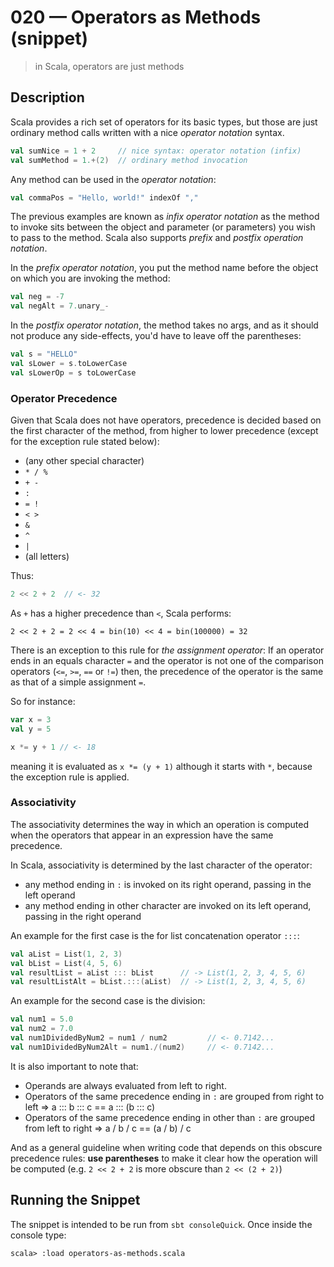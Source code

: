 # 020 &mdash; Operators as Methods (snippet)
> in Scala, operators are just methods

## Description
Scala provides a rich set of operators for its basic types, but those are just ordinary method calls written with a nice *operator notation* syntax.

```scala
val sumNice = 1 + 2     // nice syntax: operator notation (infix)
val sumMethod = 1.+(2)  // ordinary method invocation
```

Any method can be used in the *operator notation*:
```scala
val commaPos = "Hello, world!" indexOf ","
```

The previous examples are known as *infix operator notation* as the method to invoke sits between the object and parameter (or parameters) you wish to pass to the method. 
Scala also supports *prefix* and *postfix operation notation*.

In the *prefix operator notation*, you put the method name before the object on which you are invoking the method:
```scala
val neg = -7
val negAlt = 7.unary_-
```

In the *postfix operator notation*, the method takes no args, and as it should not produce any side-effects, you'd have to leave off the parentheses:
```scala
val s = "HELLO"
val sLower = s.toLowerCase
val sLowerOp = s toLowerCase
```

### Operator Precedence
Given that Scala does not have operators, precedence is decided based on the first character of the method, from higher to lower precedence (except for the exception rule stated below):
+ (any other special character)
+ `* / %`
+ `+ -`
+ `:`
+ `= !`
+ `< >`
+ `&`
+ `^`
+ `|`
+ (all letters) 

Thus:
```scala
2 << 2 + 2  // <- 32
```
As `+` has a higher precedence than `<`, Scala performs:
```
2 << 2 + 2 = 2 << 4 = bin(10) << 4 = bin(100000) = 32
```

There is an exception to this rule for *the assignment operator*: If an operator ends in an equals character `=` and the operator is not one of the comparison operators (`<=`, `>=`, `==` or `!=`) then, the precedence of the operator is the same as that of a simple assignment `=`.

So for instance:
```scala
var x = 3
val y = 5

x *= y + 1 // <- 18
```

meaning it is evaluated as `x *= (y + 1)` although it starts with `*`, because the exception rule is applied.

### Associativity
The associativity determines the way in which an operation is computed when the operators that appear in an expression have the same precedence.

In Scala, associativity is determined by the last character of the operator:
+ any method ending in `:` is invoked on its right operand, passing in the left operand
+ any method ending in other character are invoked on its left operand, passing in the right operand

An example for the first case is the for list concatenation operator `:::`:
```scala
val aList = List(1, 2, 3)
val bList = List(4, 5, 6)
val resultList = aList ::: bList      // -> List(1, 2, 3, 4, 5, 6)
val resultListAlt = bList.:::(aList)  // -> List(1, 2, 3, 4, 5, 6)
```

An example for the second case is the division:
```scala
val num1 = 5.0
val num2 = 7.0
val num1DividedByNum2 = num1 / num2         // <- 0.7142...
val num1DividedByNum2Alt = num1./(num2)     // <- 0.7142...
```

It is also important to note that:
+ Operands are always evaluated from left to right.
+ Operators of the same precedence ending in `:` are grouped from right to left => a ::: b ::: c == a ::: (b ::: c)
+ Operators of the same precedence ending in other than `:` are grouped from left to right => a / b / c == (a / b) / c

And as a general guideline when writing code that depends on this obscure precedence rules: **use parentheses** to make it clear how the operation will be computed (e.g. `2 << 2 + 2` is more obscure than `2 << (2 + 2)`)

## Running the Snippet
The snippet is intended to be run from `sbt consoleQuick`. Once inside the console type:
```
scala> :load operators-as-methods.scala
```